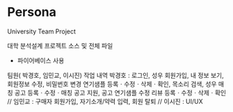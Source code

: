 # Persona
University Team Project

대학 분석설계 프로젝트 소스 및 전체 파일
- 파이어베이스 사용

팀원( 박경호, 임민교, 이시진)
작업 내역
박경호 : 로그인, 성우 회원가입, 내 정보 보기, 회원정보 수정, 비밀번호 변경
         연기샘플 등록ㆍ수정ㆍ삭제ㆍ확인, 목소리 검색, 성우 매칭
         공고 등록ㆍ수정ㆍ매칭
         공고 지원, 공고 연기샘플 수정
         리뷰 등록ㆍ수정ㆍ삭제ㆍ확인 // 
임민교 : 구매자 회원가입, 자기소개/약력 입력, 회원 탈퇴 // 
이시진 : UI/UX
